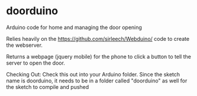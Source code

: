 doorduino
=========

Arduino code for home and managing the door opening

Relies heavily on the https://github.com/sirleech/Webduino/ code to create the webserver.

Returns a webpage (jquery mobile) for the phone to click a button to tell the server to open the door. 

Checking Out: Check this out into your Arduino folder.  Since the sketch name is doorduino, it needs to be in a folder called "doorduino" as well for the sketch to compile and pushed

